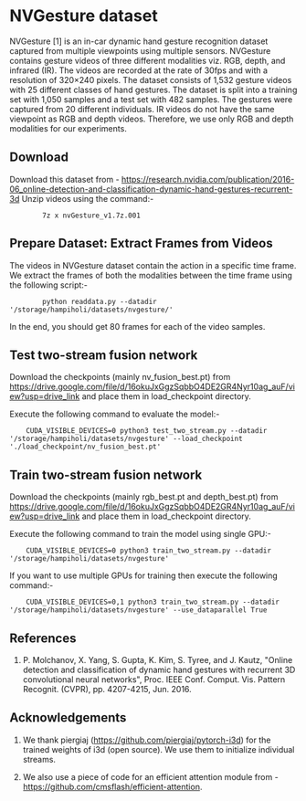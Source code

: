 # NVGesture dataset

NVGesture [1] is an in-car dynamic hand gesture recognition dataset captured from multiple viewpoints using multiple sensors. NVGesture contains gesture videos of three different modalities viz. RGB, depth, and infrared (IR). The videos are recorded at the rate of 30fps and with a resolution of 320×240 pixels. The dataset consists of 1,532 gesture videos with 25 different classes of hand gestures. The dataset is split into a training set with 1,050 samples and a test set with 482 samples. The gestures were captured from 20 different individuals. IR videos do not have the same viewpoint as RGB and depth videos. Therefore, we use only RGB and depth modalities for our experiments.

## Download

Download this dataset from - https://research.nvidia.com/publication/2016-06_online-detection-and-classification-dynamic-hand-gestures-recurrent-3d
Unzip videos using the command:-   

            7z x nvGesture_v1.7z.001

## Prepare Dataset: Extract Frames from Videos

The videos in NVGesture dataset contain the action in a specific time frame. We extract the frames of both the modalities between the time frame using the following script:- 
            
            python readdata.py --datadir '/storage/hampiholi/datasets/nvgesture/'

In the end, you should get 80 frames for each of the video samples. 

## Test two-stream fusion network 

Download the checkpoints (mainly nv_fusion_best.pt) from https://drive.google.com/file/d/16okuJxGgzSqbbO4DE2GR4Nyr10ag_auF/view?usp=drive_link
and place them in load_checkpoint directory. 
    
Execute the following command to evaluate the model:-

        CUDA_VISIBLE_DEVICES=0 python3 test_two_stream.py --datadir '/storage/hampiholi/datasets/nvgesture' --load_checkpoint './load_checkpoint/nv_fusion_best.pt'

## Train two-stream fusion network 

Download the checkpoints (mainly rgb_best.pt and depth_best.pt) from https://drive.google.com/file/d/16okuJxGgzSqbbO4DE2GR4Nyr10ag_auF/view?usp=drive_link
and place them in load_checkpoint directory. 
    
Execute the following command to train the model using single GPU:-

        CUDA_VISIBLE_DEVICES=0 python3 train_two_stream.py --datadir '/storage/hampiholi/datasets/nvgesture' 
    
If you want to use multiple GPUs for training then execute the following command:- 

        CUDA_VISIBLE_DEVICES=0,1 python3 train_two_stream.py --datadir '/storage/hampiholi/datasets/nvgesture' --use_dataparallel True

## References

1. P. Molchanov, X. Yang, S. Gupta, K. Kim, S. Tyree, and J. Kautz, "Online detection and classification of dynamic hand gestures with recurrent 3D convolutional neural networks", Proc. IEEE Conf. Comput. Vis. Pattern Recognit. (CVPR), pp. 4207-4215, Jun. 2016.

## Acknowledgements

1. We thank piergiaj (https://github.com/piergiaj/pytorch-i3d) for the trained weights of i3d (open source). We use them to initialize individual streams.

2. We also use a piece of code for an efficient attention module from - https://github.com/cmsflash/efficient-attention.

